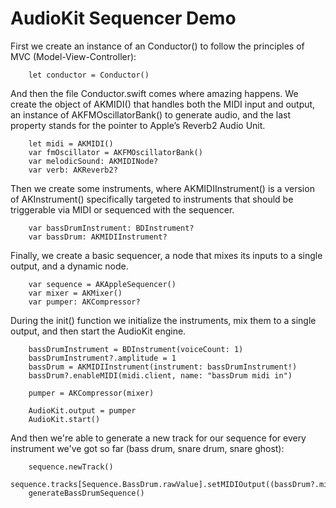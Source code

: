 # AudioKit Sequencer Demo

First we create an instance of an Conductor() to follow the principles of MVC (Model-View-Controller):

```
    let conductor = Conductor()
```

And then the file Conductor.swift comes where amazing happens. We create the object of AKMIDI() that handles both the MIDI input and output, an instance of AKFMOscillatorBank() to generate audio, and the last property stands for the pointer to Apple’s Reverb2 Audio Unit.

```
    let midi = AKMIDI()
    var fmOscillator = AKFMOscillatorBank()
    var melodicSound: AKMIDINode?
    var verb: AKReverb2?
```

Then we create some instruments, where AKMIDIInstrument() is a version of AKInstrument() specifically targeted to instruments that should be triggerable via MIDI or sequenced with the sequencer.

```
    var bassDrumInstrument: BDInstrument?
    var bassDrum: AKMIDIInstrument?
```

Finally, we create a basic sequencer, a node that mixes its inputs to a single output, and a dynamic node.

```
    var sequence = AKAppleSequencer()
    var mixer = AKMixer()
    var pumper: AKCompressor?
```

During the init() function we initialize the instruments, mix them to a single output, and then start the AudioKit engine.

```
    bassDrumInstrument = BDInstrument(voiceCount: 1)
    bassDrumInstrument?.amplitude = 1
    bassDrum = AKMIDIInstrument(instrument: bassDrumInstrument!)
    bassDrum?.enableMIDI(midi.client, name: "bassDrum midi in")

    pumper = AKCompressor(mixer)

    AudioKit.output = pumper
    AudioKit.start()
```

And then we're able to generate a new track for our sequence for every instrument we've got so far (bass drum, snare drum, snare ghost):

```
    sequence.newTrack()
    sequence.tracks[Sequence.BassDrum.rawValue].setMIDIOutput((bassDrum?.midiIn)!)
    generateBassDrumSequence()
```